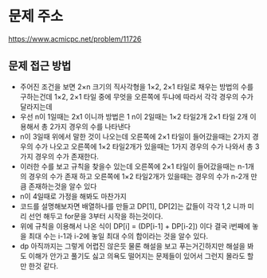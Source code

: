 # 문제 주소 
https://www.acmicpc.net/problem/11726

## 문제 접근 방법 
- 주어진 조건을 보면 2×n 크기의 직사각형을 1×2, 2×1 타일로 채우는 방법의 수를 구하는건데 1×2, 2×1 타일 중에 무엇을 오른쪽에 두냐에 따라서 각각 경우의 수가 달라지는데 
- 우선 n이 1일때는 2x1 이니까 방법은 1 n이 2일때는 1×2 타일2개 2×1 타일 2개 이용해서 총 2가지 경우의 수를 나타낸다 
- n이 3일때 위에서 말한 것이 나오는데 오른쪽에 2×1 타일이 들어갔을때는 2가지 경우의 수가 나오고 오른쪽에 1×2 타일2개가 있을때는 1가지 경우의 수가 나와서 총 3가지 경우의 수가 존재한다. 
- 이러한 수를 보고 규칙을 찾을수 있는데 오른쪽에 2×1 타일이 들어갔을때는 n-1개의 경우의 수가 존재 하고 오른쪽에 1×2 타일2개가 있을때는 경우의 수가 n-2개 만큼 존재하는것을 알수 있다 
- n이 4일때로 가정을 해봐도 마찬가지 
- 코드를 설명해보자면 배열하나를 만들고 DP[1], DP[2]는 값들이 각각 1,2 니까 미리 선언 해두고 for문을 3부터 시작을 하는것이다. 
- 위에 규칙을 이용해서 나온 식이 DP[i] = (DP[i-1] + DP[i-2]) 이다 결국 i번째에 놓을 최대 수는 i-1과 i-2에 놓일 최대 수의 합이라는 것을 알수 있다. 
- dp 아직까지는 그렇게 어렵진 않은듯 물론 해설을 보고 푸는거긴하지만 해설을 봐도 이해가 안가고 풀기도 싫고 의욕도 떨어지는 문제들이 있어서 그런지 몰라도 할만 한것 같다. 